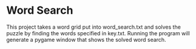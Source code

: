# Word Search
This project takes a word grid put into word_search.txt and solves the puzzle by finding the words specified in key.txt. Running the program will generate a pygame window that shows the solved word search.
